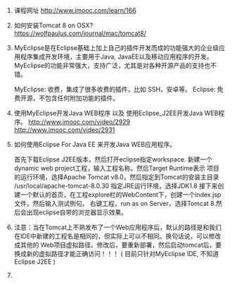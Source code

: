 1. 课程网址 http://www.imooc.com/learn/166

2. 如何安装Tomcat 8 on OSX?  https://wolfpaulus.com/journal/mac/tomcat8/

3. MyEclipse是在Eclipse基础上加上自己的插件开发而成的功能强大的企业级应用程序集成开发环境，主要用于Java, JavaEE以及移动应用程序的开发。
MyEclipse的功能非常强大，支持广泛，尤其是对各种开源产品的支持也不错。

	MyEclipse: 收费，集成了很多收费的插件，比如 SSH，安卓等。
	Eclipse: 免费开源，不包含任何附加功能的插件。

4. 使用MyEclipse开发Java WEB程序   以及  使用Eclipse_J2EE开发Java WEB程序。 
http://www.imooc.com/video/2929
http://www.imooc.com/video/2931

5. 如何使用Eclipse For Java EE 来开发Java WEB应用程序。

	首先下载Eclipse J2EE版本，然后打开eclipse指定workspace. 新建一个dynamic web project工程，输入工程名称。然后Target Runtime表示
项目的运行环境，选择Apache Tomcat v8.0，然后指定到Tomcat的安装主目录 /usr/local/apache-tomcat-8.0.30    指定JRE运行环境，选择JDK1.8
	接下来创建一个默认的首页，在工程explore栏的WebContent下，创建一个index.jsp文件。然后输入测试例句。
	右键工程，run as on Server，选择Tomcat 8.然后会出现eclipse自带的浏览器显示效果。

6. 注意：当在Tomcat上不熟发布了一个Web应用程序后，默认的路径是和我们在IDE中新建的工程名是相同的，但实际上可以不相同。换句话说，可以修改成其他的
Web项目虚拟路径。修改后，要重新部署，然后启动tomcat后，要换成新的虚拟路径才能正确访问！！！ ( 目前只针对MyEclipse IDE, 不知道Eclipse J2EE )

7. 

